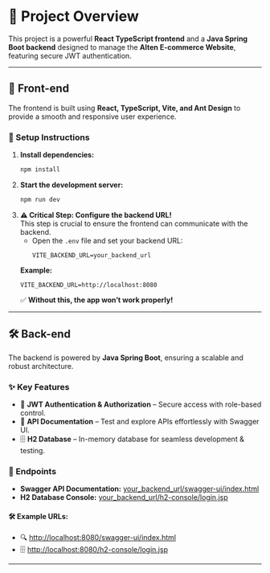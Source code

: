 # **🚀 Project Overview**  

This project is a powerful **React TypeScript frontend** and a **Java Spring Boot backend** designed to manage the **Alten E-commerce Website**, featuring secure JWT authentication.  

---

## **🎨 Front-end**  

The frontend is built using **React, TypeScript, Vite, and Ant Design** to provide a smooth and responsive user experience.  

### **📌 Setup Instructions**  
1. **Install dependencies:**  
   ```sh
   npm install
   ```
2. **Start the development server:**  
   ```sh
   npm run dev
   ```
3. **⚠️ Critical Step: Configure the backend URL!**  
   This step is crucial to ensure the frontend can communicate with the backend.  
   - Open the `.env` file and set your backend URL:  
     ```env
     VITE_BACKEND_URL=your_backend_url
     ```
   **Example:**  
     ```env
     VITE_BACKEND_URL=http://localhost:8080
     ```
   ✅ **Without this, the app won’t work properly!**

---

## **🛠️ Back-end**  

The backend is powered by **Java Spring Boot**, ensuring a scalable and robust architecture.  

### **✨ Key Features**  
- 🔑 **JWT Authentication & Authorization** – Secure access with role-based control.  
- 📖 **API Documentation** – Test and explore APIs effortlessly with Swagger UI.  
- 🗄️ **H2 Database** – In-memory database for seamless development & testing.  

### **🔗 Endpoints**  
- **Swagger API Documentation:** [your_backend_url/swagger-ui/index.html](your_backend_url/swagger-ui/index.html)  
- **H2 Database Console:** [your_backend_url/h2-console/login.jsp](your_backend_url/h2-console/login.jsp)  

#### **🛠 Example URLs:**
  - 🔍 [http://localhost:8080/swagger-ui/index.html](http://localhost:8080/swagger-ui/index.html)  
  - 🗄️ [http://localhost:8080/h2-console/login.jsp](http://localhost:8080/h2-console/login.jsp)  


---

